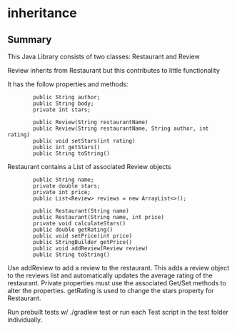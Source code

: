# inheritance

## Summary

This Java Library consists of two classes: Restaurant and Review

Review inherits from Restaurant but this contributes to little functionality

It has the follow properties and methods:

            public String author;
            public String body;
            private int stars;
       
            public Review(String restaurantName)
            public Review(String restaurantName, String author, int rating)   
            public void setStars(int rating)   
            public int getStars()
            public String toString()
            
Restaurant contains a List of associated Review objects

            public String name;
            private double stars;
            private int price;
            public List<Review> reviews = new ArrayList<>();
        
            public Restaurant(String name)
            public Restaurant(String name, int price)
            private void calculateStars()
            public double getRating()
            public void setPrice(int price)
            public StringBuilder getPrice()
            public void addReview(Review review)
            public String toString()


Use addReview to add a review to the restaurant. This adds a review object to the reviews list and  automatically updates the average rating of
the restaurant. Private properties must use the associated Get/Set methods to alter the properties.
getRating is used to change the stars property for Restaurant.

Run prebuilt tests w/ ./gradlew test or run each Test script in the test folder individually.

